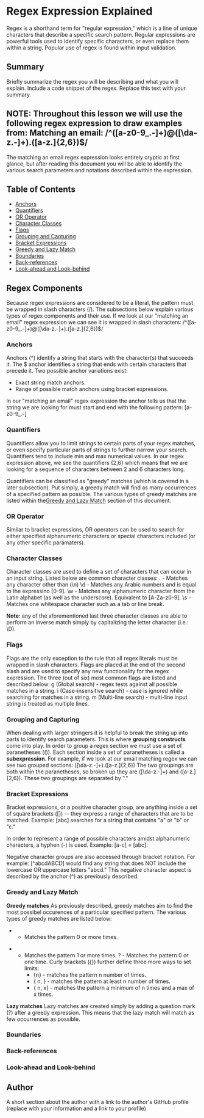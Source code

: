 # Regex Expression Explained

Regex is a shorthand term for "regular expression," which is a line of unique characters that describe a specific search pattern. Regular expressions are powerful tools used to identify specific characters, or even replace them within a string. Popular use of regex is found within input validation. 

## Summary

Briefly summarize the regex you will be describing and what you will explain. Include a code snippet of the regex. Replace this text with your summary.

NOTE: Throughout this lesson we will use the following regex expression to draw examples from:
Matching an email: /^([a-z0-9_\.-]+)@([\da-z\.-]+)\.([a-z\.]{2,6})$/
--
The matching an email regex expression looks entirely cryptic at first glance, but after reading this document you will be able to identify the various search parameters and notations described within the expression. 

## Table of Contents

- [Anchors](#anchors)
- [Quantifiers](#quantifiers)
- [OR Operator](#or-operator)
- [Character Classes](#character-classes)
- [Flags](#flags)
- [Grouping and Capturing](#grouping-and-capturing)
- [Bracket Expressions](#bracket-expressions)
- [Greedy and Lazy Match](#greedy-and-lazy-match)
- [Boundaries](#boundaries)
- [Back-references](#back-references)
- [Look-ahead and Look-behind](#look-ahead-and-look-behind)

## Regex Components
Because regex expressions are considered to be a literal, the pattern must be wrapped in slash characters (/). The subsections below explain various types of regex components and their use.
If we look at our "matching an email" regex expression we can see it is wrapped in slash characters: /^([a-z0-9_\.-]+)@([\da-z\.-]+)\.([a-z\.]{2,6})$/

### Anchors
Anchors (^) identify a string that starts with the character(s) that succeeds it. The $ anchor identifies a string that ends with certain characters that precede it. 
Two possible anchor variations exist: 
- Exact string match anchors.
- Range of possible match anchors using bracket expressions. 

In our "matching an email" regex expression the anchor tells us that the string we are looking for must start and end with the following pattern: [a-z0-9_\.-]


### Quantifiers
Quantifiers allow you to limit strings to certain parts of your regex matches, or even specify particular parts of strings to further narrow your search. Quantifiers tend to include min and max numerical values. In our regex expression above, we see the quantifiers {2,6} which means that we are looking for a sequence of characters between 2 and 6 characters long. 

Quantifiers can be classified as "greedy" matches (which is covered in a later subsection). Put simply, a greedy match will find as many occurrences of a specified pattern as possible. The various types of greedy matches are listed within the[Greedy and Lazy Match](#greedy-and-lazy-match) section of this document.  

### OR Operator
Similar to bracket expressions, OR operators can be used to search for either specified alphanumeric characters or special characters included (or any other specific paramaters).

### Character Classes
Character classes are used to define a set of characters that can occur in an input string. Listed below are common character classes:
. - Matches any character other than (\n)
\d - Matches any Arabic numbers and is equal to the expressino [0-9]. 
\w - Matches any alphanumeric character from the Latin alphabet (as well as the underscore). Equivalent to [A-Za-z0-9]. 
\s - Matches one whitespace character such as a tab or line break. 

**Note**: any of the aforementioned last three character classes are able to perform an inverse match simply by capitalizing the letter character (i.e.: \D). 

### Flags
Flags are the only exception to the rule that all regex literals must be wrapped in slash characters. Flags are placed at the end of the second slash and are used to specify any new functionality for the regex expression. The three (out of six) most common flags are listed and described below:
g (Global search) - regex tests against all possible matches in a string.
i (Case-insensitive search) - case is ignored while searching for matches in a string.
m (Multi-line search) - multi-line input string is treated as multiple lines.

### Grouping and Capturing
When dealing with larger stringers it is helpful to break the string up into parts to identify search parameters. This is where **grouping constructs** come into play. 
In order to group a regex section we must use a set of paranetheses (()). Each section inside a set of paranetheses is called a **subexpression**. 
For example, if we look at our email matching regex we can see two grouped sections: ([\da-z\.-]+)\.([a-z\.]{2,6})
The two groupings are both within the paranetheses, so broken up they are ([\da-z\.-]+) and ([a-z\.]{2,6}). These two groupings are separated by "\."

### Bracket Expressions
Bracket expressions, or a positive character group, are anything inside a set of square brackets ([]) -- they express a range of characters that are to be matched. 
Example: [abc] searches for a string that contains "a" or "b" or "c." 

In order to represent a range of possible characters amidst alphanumeric characters, a hyphen (-) is used. 
Example: [a-c] = [abc].

Negative character groups are also accessed through bracket notation. For example: [^abcdABCD] would find any string that does NOT include the lowercase OR uppercase letters "abcd."
This negative character aspect is described by the anchor (^) as previously described. 


### Greedy and Lazy Match
**Greedy matches**
As previously described, greedy matches aim to find the most possibel occurences of a particular specified pattern. 
The various types of greedy matches are listed below:
* - Matches the pattern 0 or more times.
+ - Matches the pattern 1 or more times.
? - Matches the pattern 0 or one time. 
Curly brackets ({}) further define three more ways to set limits:
    - {n} - matches the pattern n number of times.
    - { n, } - matches the pattern at least n number of times.
    - { n, x} - matches the pattern a minimum of n times and a max of x times. 

**Lazy matches**
Lazy matches are created simply by adding a question mark (?) after a greedy expression. This means that the lazy match will match as few occurrences as possible. 


### Boundaries

### Back-references

### Look-ahead and Look-behind

## Author

A short section about the author with a link to the author's GitHub profile (replace with your information and a link to your profile)
